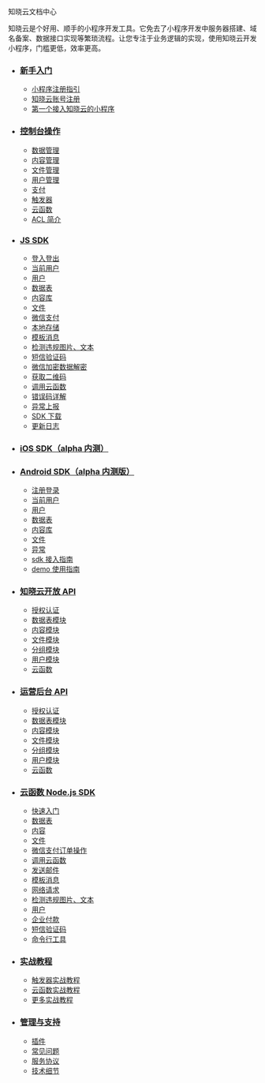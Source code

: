 <div class="doc-wrapper">
  <section class="doc-header">
    <p class="doc-title">
      知晓云文档中心
    </p>
    <p class="doc-desc">
      知晓云是个好用、顺手的小程序开发工具。它免去了小程序开发中服务器搭建、域名备案、数据接口实现等繁琐流程。让您专注于业务逻辑的实现，使用知晓云开发小程序，门槛更低，效率更高。
    </p>
  </section>

  <ul class="doc-detail">
    <li>
      <h3>
        <a href="/newbies/README.md/">新手入门</a>
      </h3>
      <ul class="doc-newbie doc-detail-item">
        <li>
          <a href="/newbies/README.md#小程序注册指引">小程序注册指引</a>
        </li>
        <li>
          <a href="/newbies/README.md#知晓云账号注册">知晓云账号注册</a>
        </li>
        <li>
          <a href="/newbies/README.md#第一个接入知晓云的小程序">第一个接入知晓云的小程序</a>
        </li>
      </ul>
    </li>
    <li>
      <h3>
        <a href="/dashboard/README.md/">控制台操作</a>
      </h3>
      <ul class="doc-dashboard doc-detail-item">
        <li>
          <a href="/dashboard/schema.md/">数据管理</a>
        </li>
        <li>
          <a href="/dashboard/content.md/">内容管理</a>
        </li>
        <li>
          <a href="/dashboard/file.md/">文件管理</a>
        </li>
        <li>
          <a href="/dashboard/user.md/">用户管理</a>
        </li>
        <li>
          <a href="/dashboard/payment.md/">支付</a>
        </li>
        <li>
          <a href="/dashboard/trigger.md/">触发器</a>
        </li>
        <li>
          <a href="/dashboard/cloud-function.md/">云函数</a>
        </li>
        <li>
          <a href="/dashboard/acl.md/">ACL 简介</a>
        </li>
      </ul>
    </li>
    <li>
      <h3>
        <a href="/js-sdk/README.md">JS SDK</a>
      </h3>
      <ul class="doc-js-sdk doc-detail-item">
        <li>
          <a href="/js-sdk/auth.md">登入登出</a>
        </li>
        <li>
          <a href="/js-sdk/account.md">当前用户</a>
        </li>
        <li>
          <a href="/js-sdk/user.md/">用户</a>
        </li>
        <li>
          <a href="/js-sdk/schema/README.md/">数据表</a>
        </li>
        <li>
          <a href="/js-sdk/content/README.md/">内容库</a>
        </li>
        <li>
          <a href="/js-sdk/file/README.md/">文件</a>
        </li>
        <li>
          <a href="/js-sdk/wechat/payment/README.md/">微信支付</a>
        </li>
        <li>
          <a href="/js-sdk/local-storage.md/">本地存储</a>
        </li>
        <li>
          <a href="/js-sdk/wechat/template-message.md/">模板消息</a>
        </li>
        <li>
          <a href="/js-sdk/wechat/censor.md/">检测违规图片、文本</a>
        </li>
        <li>
           <a href="/js-sdk/sms.md/">短信验证码</a>
        </li>
      </ul>
      <ul class="doc-js-sdk doc-detail-item">
        <li>
          <a href="/js-sdk/wechat/wechat-decrypt.md/">微信加密数据解密</a>
        </li>
        <li>
          <a href="/js-sdk/wechat/wxacode.md/">获取二维码</a>
        </li>
        <li>
          <a href="/js-sdk/invoke-function.md/">调用云函数</a>
        </li>
        <li>
          <a href="/js-sdk/error-code.md/">错误码详解</a>
        </li>
        <li>
          <a href="/js-sdk/wechat/bugout.md/">异常上报</a>
        </li>
        <li>
          <a href="/js-sdk/download-sdk.md/">SDK 下载</a>
        </li>
        <li>
          <a href="https://github.com/ifanrx/hydrogen-js-sdk/blob/master/CHANGELOG.md">更新日志</a>
        </li>
      </ul>
    </li>
    <li>
        <h3>
        <a href="/ios-sdk/README.md/">iOS SDK（alpha 内测）</a>
      </h3>
    </li>
    <li>
      <h3>
        <a href="/android-sdk/README.md">Android SDK（alpha 内测版）</a>
      </h3>
      <ul class="doc-js-sdk doc-detail-item">
        <li>
          <a href="/android-sdk/auth.md">注册登录</a>
        </li>
        <li>
          <a href="/android-sdk/account.md">当前用户</a>
        </li>
        <li>
          <a href="/android-sdk/user.md">用户</a>
        </li>
        <li>
          <a href="/android-sdk/schema/README.md/">数据表</a>
        </li>
        <li>
          <a href="/android-sdk/content/README.md/">内容库</a>
        </li>
        <li>
          <a href="/android-sdk/file/README.md/">文件</a>
        </li>
      </ul>
      <ul class="doc-android-sdk doc-detail-item">
        <li>
          <a href="/android-sdk/error-code.md">异常</a>
        </li>
        <li>
          <a href="/android-sdk/install.md">sdk 接入指南</a>
        </li>
        <li>
          <a href="/android-sdk/demo.md">demo 使用指南</a>
        </li>
      </ul>
    </li>
    <li>
      <h3>
        <a href="/open-api/README.md/">知晓云开放 API</a>
      </h3>
      <ul class="doc-open-api doc-detail-item">
        <li>
          <a href="/open-api/authentication.md/">授权认证</a>
        </li>
        <li>
          <a href="/open-api/data/README.md/">数据表模块</a>
        </li>
        <li>
          <a href="/open-api/content/README.md/">内容模块</a>
        </li>
        <li>
          <a href="/open-api/file/README.md/">文件模块</a>
        </li>
        <li>
          <a href="/open-api/group/README.md/">分组模块</a>
        </li>
        <li>
          <a href="/open-api/user.md/">用户模块</a>
        </li>
        <li>
          <a href="/open-api/cloud-function.md/">云函数</a>
        </li>
      </ul>
    </li>
    <li>
      <h3>
        <a href="/user-dash/README.md/">运营后台 API</a>
      </h3>
      <ul class="doc-user-dash doc-detail-item">
        <li>
          <a href="/user-dash/authentication.md/">授权认证</a>
        </li>
        <li>
          <a href="/user-dash/data/README.md/">数据表模块</a>
        </li>
        <li>
          <a href="/user-dash/content/README.md/">内容模块</a>
        </li>
        <li>
          <a href="/user-dash/file/README.md/">文件模块</a>
        </li>
        <li>
          <a href="/user-dash/group/README.md/">分组模块</a>
        </li>
        <li>
          <a href="/user-dash/user.md/">用户模块</a>
        </li>
        <li>
          <a href="/user-dash/cloud-function.md/">云函数</a>
        </li>
      </ul>
    </li>
    <li>
      <h3>
        <a href="/cloud-function/node-sdk/README.md/">云函数 Node.js SDK</a>
      </h3>
      <ul class="doc-cloud-function doc-detail-item">
        <li>
          <a href="/cloud-function/quick-start.md/">快速入门</a>
        </li>
        <li>
          <a href="/cloud-function/node-sdk/schema/README.md">数据表</a>
        </li>
        <li>
          <a href="/cloud-function/node-sdk/content/README.md">内容</a>
        </li>
        <li>
          <a href="/cloud-function/node-sdk/file/README.md">文件</a>
        </li>
        <li>
          <a href="/cloud-function/node-sdk/order.md">微信支付订单操作</a>
        </li>
        <li>
          <a href="/cloud-function/node-sdk/cloud-function.md">调用云函数</a>
        </li>
        <li>
          <a href="/cloud-function/node-sdk/email.md">发送邮件</a>
        </li>
      </ul>
      <ul class="doc-cloud-function doc-detail-item">
        <li>
          <a href="/cloud-function/node-sdk/template-message/README.md">模板消息</a>
        </li>
        <li>
          <a href="/cloud-function/node-sdk/request.md">网络请求</a>
        </li>
        <li>
          <a href="/cloud-function/node-sdk/censor.md">检测违规图片、文本</a>
        </li>
        <li>
          <a href="/cloud-function/node-sdk/user.md">用户</a>
        </li>
        <li>
          <a href="/cloud-function/node-sdk/wx-promotion-transfer.md">企业付款</a>
        </li>
        <li>
          <a href="/cloud-function/node-sdk/sms.md">短信验证码</a>
        </li>
        <li>
          <a href="/cloud-function/cli.md/">命令行工具</a>
        </li>
      </ul>
    </li>
    <li>
      <h3>
        <a href="/support/practice/README.md/">实战教程</a>
      </h3>
      <ul class="doc-support doc-detail-item">
        <li>
          <a href="/support/practice/trigger.md/"> 触发器实战教程</a>
        </li>
        <li>
          <a href="/support/practice/cloud-function.md/"> 云函数实战教程</a>
        </li>
        <li>
          <a href="https://minapp.com/article/?category=cloud"> 更多实战教程</a>
        </li>
      </ul>
    </li>
    <li>
      <h3>
        <a href="/support/README.md/">管理与支持</a>
      </h3>
      <ul class="doc-support doc-detail-item">
       <li>
          <a href="/support/plugin.md/">插件</a>
        </li>
        <li>
          <a href="/support/qA.md/"> 常见问题</a>
        </li>
        <li>
          <a href="/support/terms.md/">服务协议</a>
        </li>
        <li>
          <a href="/support/technical-notes.md/">技术细节</a>
        </li>
      </ul>
    </li>
   </ul>
</div>
